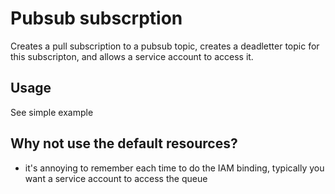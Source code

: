 # Pubsub subscrption
Creates a pull subscription to a pubsub topic, creates a deadletter topic for this subscripton, and allows a service 
account to access it.

## Usage
See simple example

## Why not use the default resources?
* it's annoying to remember each time to do the IAM binding, typically you want a service account to access the queue
